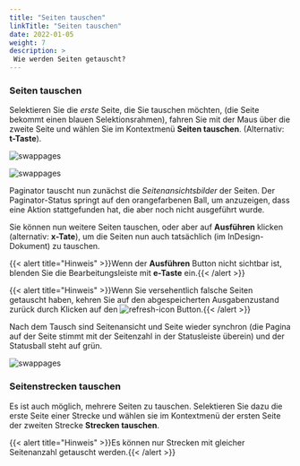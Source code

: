 ```yaml
---
title: "Seiten tauschen"
linkTitle: "Seiten tauschen"
date: 2022-01-05
weight: 7
description: >
 Wie werden Seiten getauscht?
---
```


### Seiten tauschen

Selektieren Sie die *erste* Seite, die Sie tauschen möchten, (die Seite bekommt einen blauen Selektionsrahmen), fahren Sie mit der Maus über die zweite Seite und wählen Sie im Kontextmenü **Seiten tauschen**. (Alternativ: **t-Taste**).

![swappages](/images/swappage.png)

![swappages](/images/swap2.png)

Paginator tauscht nun zunächst die *Seitenansichtsbilder* der Seiten. Der Paginator-Status springt auf den orangefarbenen Ball, um anzuzeigen, dass eine Aktion stattgefunden hat, die aber noch nicht ausgeführt wurde.

Sie können nun weitere Seiten tauschen, oder aber auf **Ausführen**  klicken (alternativ: **x-Tate**), um die Seiten nun auch tatsächlich (im InDesign-Dokument) zu tauschen.

{{< alert title="Hinweis" >}}Wenn der **Ausführen** Button nicht sichtbar ist, blenden Sie die Bearbeitungsleiste mit **e-Taste** ein.{{< /alert >}}

{{< alert title="Hinweis" >}}Wenn Sie versehentlich falsche Seiten getauscht haben, kehren Sie auf den abgespeicherten Ausgabenzustand zurück durch Klicken auf den ![refresh-icon](/images/refresh-icon.png) Button.{{< /alert >}}


Nach dem Tausch sind Seitenansicht und Seite wieder synchron (die Pagina auf der Seite stimmt mit der Seitenzahl in der Statusleiste überein) und der Statusball steht auf grün.

![swappages](/images/swap3.png)


### Seitenstrecken tauschen

Es ist auch möglich, mehrere Seiten zu tauschen. Selektieren Sie dazu die erste Seite einer Strecke und wählen sie im Kontextmenü der ersten Seite der zweiten Strecke **Strecken tauschen**.

{{< alert title="Hinweis" >}}Es können nur Strecken mit gleicher Seitenanzahl getauscht werden.{{< /alert >}}